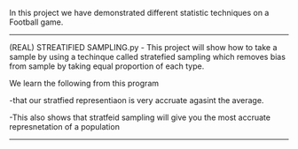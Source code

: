 In this project we have demonstrated different statistic techniques on a Football game.

-----------------------------------------------------

(REAL) STREATIFIED SAMPLING.py - This project will show how to take a sample by using a techinque called stratefied sampling which removes bias from sample by taking equal proportion of each type.

We learn the following from this program

-that our stratfied representiaon is very accruate agasint the average.

-This also shows that stratfeid sampling will give you the most accruate represnetation of a population

-----------------------------------------------------


